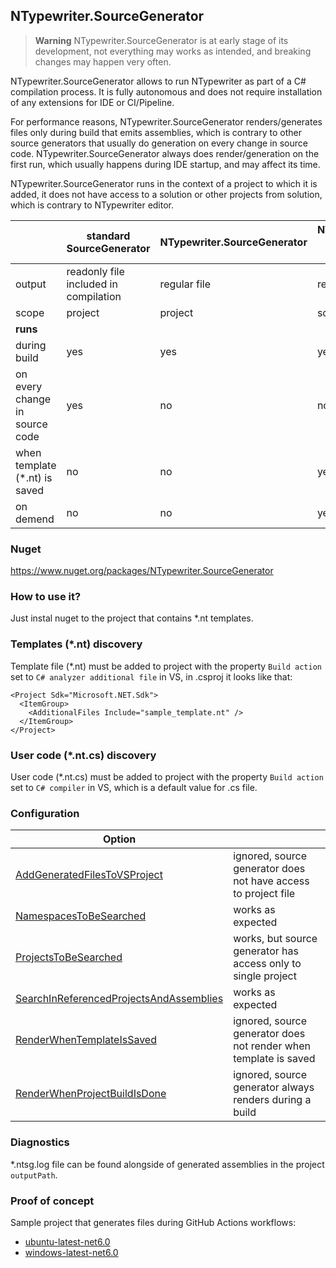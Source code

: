 ## NTypewriter.SourceGenerator

> **Warning**
> NTypewriter.SourceGenerator is at early stage of its development, not everything may works as intended, and breaking changes may happen very often.

NTypewriter.SourceGenerator allows to run NTypewriter as part of a C# compilation process. It is fully autonomous and does not require installation of any extensions for IDE or CI/Pipeline.

For performance reasons, NTypewriter.SourceGenerator renders/generates files only during build that emits assemblies, which is contrary to other source generators that usually do generation on every change in source code. NTypewriter.SourceGenerator always does render/generation on the first run, which usually happens during IDE startup, and may affect its time.

NTypewriter.SourceGenerator runs in the context of a project to which it is added, it does not have access to a solution or other projects from solution, which is contrary to NTypewriter editor.


&nbsp;| standard SourceGenerator | NTypewriter.SourceGenerator | NTypewriter editor for VS
--|--|--|--
output | readonly file included in compilation | regular file | regular file
scope | project | project | solution
**runs** |
during build | yes | yes | yes (opt-in)
on every change in source code | yes | no | no
when template (*.nt) is saved | no | no | yes (opt-in)
on demend | no| no | yes

### Nuget

https://www.nuget.org/packages/NTypewriter.SourceGenerator

### How to use it?

Just instal nuget to the project that contains *.nt templates.

### Templates (*.nt) discovery 

Template file (*.nt) must be added to project with the property `Build action` set to `C# analyzer additional file` in VS, in .csproj it looks like that:

```
<Project Sdk="Microsoft.NET.Sdk">
  <ItemGroup>
    <AdditionalFiles Include="sample_template.nt" />   
  </ItemGroup>
</Project>
```


### User code (*.nt.cs) discovery

User code (*.nt.cs) must be added to project with the property `Build action` set to `C# compiler` in VS, which is a default value for .cs file.


### Configuration

Option | &nbsp;  
--|--
[AddGeneratedFilesToVSProject](Configuration.md#AddGeneratedFilesToVSProject) | ignored, source generator does not have access to project file
[NamespacesToBeSearched](Configuration.md#NamespacesToBeSearched) | works as expected
[ProjectsToBeSearched](Configuration.md#ProjectsToBeSearched) | works, but source generator has access only to single project
[SearchInReferencedProjectsAndAssemblies](Configuration.md#SearchInReferencedProjectsAndAssemblies) | works as expected
[RenderWhenTemplateIsSaved](Configuration.md#renderwhentemplateissaved)| ignored, source generator does not render when template is saved
[RenderWhenProjectBuildIsDone](Configuration.md#RenderWhenProjectBuildIsDone)| ignored, source generator always renders during a build

### Diagnostics

*.ntsg.log file can be found alongside of generated assemblies in the project `outputPath`.

### Proof of concept

Sample project that generates files during GitHub Actions workflows:

- [ubuntu-latest-net6.0](https://github.com/NeVeSpl/NTypewriter.SourceGenerator.Examples/actions/runs/3720791541)
- [windows-latest-net6.0](https://github.com/NeVeSpl/NTypewriter.SourceGenerator.Examples/actions/runs/3720791546)
